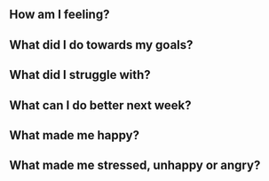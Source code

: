 ## How am I feeling?



## What did I do towards my goals?



## What did I struggle with?



## What can I do better next week?



## What made me happy?
 


## What made me stressed, unhappy or angry?


